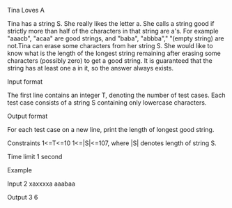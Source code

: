 Tina Loves A

Tina has a string S. She really likes the letter a. She calls a string good if strictly more than half of the characters in that string are a's. For example "aaacb", "acaa" are
good strings, and "baba", "abbba"," "(empty string) are not.Tina can erase some characters from her string S. She would like to know what is the length of the longest string remaining after erasing some characters (possibly zero) to get a good string. It is guaranteed that the string has at least one a in it, so the answer always exists.


Input format

The first line contains an integer T, denoting the number of test cases.
Each test case consists of a string S containing only lowercase characters.

Output format

For each test case on a new line, print the length of longest good string.

Constraints
1<=T<=10
1<=|S|<=107, where |S| denotes length of string S.

Time limit 1 second

Example

Input
2
xaxxxxa
aaabaa

Output
3
6

